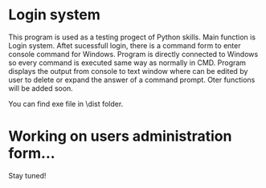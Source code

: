 # Login system #
This program is used as a testing progect of Python skills.
Main function is Login system. Aftet sucessfull login, there is a command form to enter console command for Windows.
Program is directly connected to Windows so every command is executed same way as normally in CMD.
Program displays the output from console to text window where can be edited by user to delete or expand the answer of a command prompt.
Oter functions will be added soon.

You can find exe file in \dist folder.
# Working on users administration form... #
Stay tuned!
